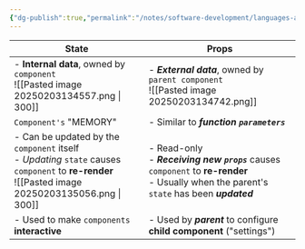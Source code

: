```yaml
---
{"dg-publish":true,"permalink":"/notes/software-development/languages-and-frameworks/web-development/front-end/react-js/001-react-fundamentals/001-intro-and-theories/006-state-vs-props/","tags":["programming","ReactJS","javascript","props","state"],"created":"2025-07-13T15:25:33.867+08:00"}
---
```



| State                                                                                                                                                 | Props                                                                                                                                          |
| ----------------------------------------------------------------------------------------------------------------------------------------------------- | ---------------------------------------------------------------------------------------------------------------------------------------------- |
| - __Internal data__, owned by `component`<br>![[Pasted image 20250203134557.png \| 300]]                                                              | - ___External data___, owned by `parent component`<br>![[Pasted image 20250203134742.png]]                                                     |
| `Component's` "MEMORY"                                                                                                                                | - Similar to ___function `parameters`___<br>                                                                                                   |
| - Can be updated by the `component` itself<br>- _Updating_ `state` causes `component` to __re-render__<br>![[Pasted image 20250203135056.png \| 300]] | - Read-only<br>- ___Receiving new `props`___ causes `component` to __re-render__<br>- Usually when the parent's `state` has been ___updated___ |
| - Used to make `components` __interactive__                                                                                                           | - Used by ___parent___ to configure __child component__ ("settings")                                                                           |

